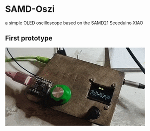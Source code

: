 # SAMD-Oszi
a simple OLED oscilloscope based on the SAMD21 Seeeduino XIAO

## First prototype

![](https://github.com/dusjagr/SAMD-Oszi/raw/main/images/Xiao_oscilloscope.gif)
